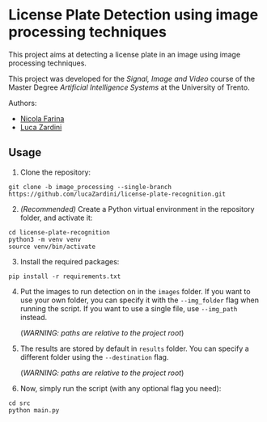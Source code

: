 # License Plate Detection using image processing techniques
This project aims at detecting a license plate in an image using image processing techniques.

This project was developed for the *Signal, Image and Video* course of the Master Degree *Artificial Intelligence Systems* at the University of Trento.

Authors:
* [Nicola Farina](https://github.com/nicola-farina)
* [Luca Zardini](https://github.com/lucaZardini)

## Usage
1. Clone the repository:
```
git clone -b image_processing --single-branch https://github.com/lucaZardini/license-plate-recognition.git
```
2. *(Recommended)* Create a Python virtual environment in the repository folder, and activate it:
```
cd license-plate-recognition
python3 -m venv venv
source venv/bin/activate
```
3. Install the required packages:
```
pip install -r requirements.txt
```
4. Put the images to run detection on in the `images` folder. If you want to use your own folder, you can specify it with the `--img_folder` flag when running the script. If you want to use a single file, use `--img_path` instead. 

   (*WARNING: paths are relative to the project root*)

5. The results are stored by default in `results` folder. You can specify a different folder using the `--destination` flag. 

   (*WARNING: paths are relative to the project root*)

6. Now, simply run the script (with any optional flag you need):
```
cd src
python main.py
```
